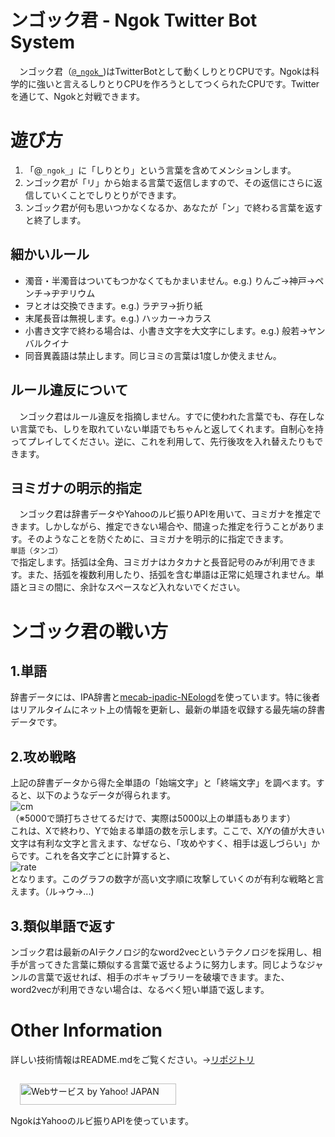 # ンゴック君 - Ngok Twitter Bot System
　ンゴック君（[```@_ngok_```](https://twitter.com/_ngok_))はTwitterBotとして動くしりとりCPUです。Ngokは科学的に強いと言えるしりとりCPUを作ろうとしてつくられたCPUです。Twitterを通じて、Ngokと対戦できます。
# 遊び方
1. 「@```_ngok_```」に「しりとり」という言葉を含めてメンションします。
2. ンゴック君が「リ」から始まる言葉で返信しますので、その返信にさらに返信していくことでしりとりができます。
3. ンゴック君が何も思いつかなくなるか、あなたが「ン」で終わる言葉を返すと終了します。
## 細かいルール
 - 濁音・半濁音はついてもつかなくてもかまいません。e.g.) りんご→神戸→ペンチ→ヂヂリウム
 - ヲとオは交換できます。e.g.) ラヂヲ→折り紙
 - 末尾長音は無視します。e.g.) ハッカー→カラス
 - 小書き文字で終わる場合は、小書き文字を大文字にします。e.g.) 般若→ヤンバルクイナ
 - 同音異義語は禁止します。同じヨミの言葉は1度しか使えません。
  
## ルール違反について
　ンゴック君はルール違反を指摘しません。すでに使われた言葉でも、存在しない言葉でも、しりを取れていない単語でもちゃんと返してくれます。自制心を持ってプレイしてください。逆に、これを利用して、先行後攻を入れ替えたりもできます。
## ヨミガナの明示的指定
　ンゴック君は辞書データやYahooのルビ振りAPIを用いて、ヨミガナを推定できます。しかしながら、推定できない場合や、間違った推定を行うことがあります。そのようなことを防ぐために、ヨミガナを明示的に指定できます。  
 ```単語（タンゴ）```  
 で指定します。括弧は全角、ヨミガナはカタカナと長音記号のみが利用できます。また、括弧を複数利用したり、括弧を含む単語は正常に処理されません。単語とヨミの間に、余計なスペースなど入れないでください。
# ンゴック君の戦い方
## 1.単語
辞書データには、IPA辞書と[mecab-ipadic-NEologd](https://github.com/neologd/mecab-ipadic-neologd)を使っています。特に後者はリアルタイムにネット上の情報を更新し、最新の単語を収録する最先端の辞書データです。
## 2.攻め戦略
上記の辞書データから得た全単語の「始端文字」と「終端文字」を調べます。すると、以下のようなデータが得られます。  
![cm](https://github.com/comradeKamoKamo/Ngok/blob/dev/output_21930/cm.png?raw=true)  
（※5000で頭打ちさせてるだけで、実際は5000以上の単語もあります）  
これは、Xで終わり、Yで始まる単語の数を示します。ここで、X/Yの値が大きい文字は有利な文字と言えます、なぜなら、「攻めやすく、相手は返しづらい」からです。これを各文字ごとに計算すると、  
![rate](https://github.com/comradeKamoKamo/Ngok/blob/dev/output_21930/rate.png?raw=true)  
となります。このグラフの数字が高い文字順に攻撃していくのが有利な戦略と言えます。（ル→ウ→...)
## 3.類似単語で返す
ンゴック君は最新のAIテクノロジ的なword2vecというテクノロジを採用し、相手が言ってきた言葉に類似する言葉で返せるように努力します。同じようなジャンルの言葉で返せれば、相手のボキャブラリーを破壊できます。また、word2vecが利用できない場合は、なるべく短い単語で返します。
# Other Information
詳しい技術情報はREADME.mdをご覧ください。→[リポジトリ](https://github.com/comradeKamoKamo/Ngok/)

<!-- Begin Yahoo! JAPAN Web Services Attribution Snippet -->
  <a href="https://developer.yahoo.co.jp/about">
  <img src="https://s.yimg.jp/images/yjdn/common/yjdn_attbtn1_250_34.gif" width="250" height="34" title="Webサービス by Yahoo! JAPAN" alt="Webサービス by Yahoo! JAPAN" border="0" style="margin:15px 15px 15px 15px"></a>
<!-- End Yahoo! JAPAN Web Services Attribution Snippet --><br>
NgokはYahooのルビ振りAPIを使っています。
